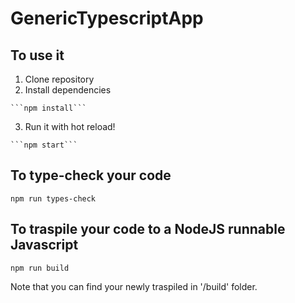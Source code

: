 # GenericTypescriptApp #

## To use it ##
  1) Clone repository
  2) Install dependencies
      
    ```npm install```
  3) Run it with hot reload!

    ```npm start```

## To type-check your code ##

```npm run types-check```

## To traspile your code to a NodeJS runnable Javascript ##

```npm run build```

Note that you can find your newly traspiled in '/build' folder.